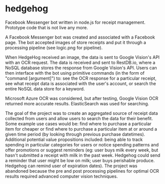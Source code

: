 # hedgehog
Facebook Messenger bot written in node.js for receipt management. Prototype code that is not live any more.

A Facebook Messenger bot was created and associated with a Facebook page. The bot accepted images of store receipts and put it through a processing pipeline (see logic.png for pipeline).

When HedgeHog received an image, the data is sent to Google Vision's API with an OCR request. The data is received and sent to RestDB.io, where a NoSQL database stores the response from Google Vision's API. Users can then interface with the bot using primitive commands (in the form of "command [argument]") to: see the OCR response for a particular receipt, see what receipt data is associated with the user's account, or search the entire NoSQL data store for a keyword.

Microsoft Azure OCR was considered, but after testing, Google Vision OCR returned more accurate results. ElasticSearch was used for searching.

The goal of the project was to create an aggregated source of receipt data collected from users and allow users to search the data for their benefit. Some example use cases would be: find where to purchase a particular item for cheaper or find where to purchase a particular item at or around a given time period (by looking through previous purchase datetimes). Additional potential value propositions included: being able to track spending in particular categories for users or notice spending patterns and offer promotions or suggest reminders (eg: user buys milk every week, but hasn't submitted a receipt with milk in the past week. Hedgehog could send a reminder that user might be low on milk; user buys perishable produce. Hedgehog can remind user of expiration dates). The project was abandoned because the pre and post processing pipelines for optimal OCR results required advanced computer vision techniques.
